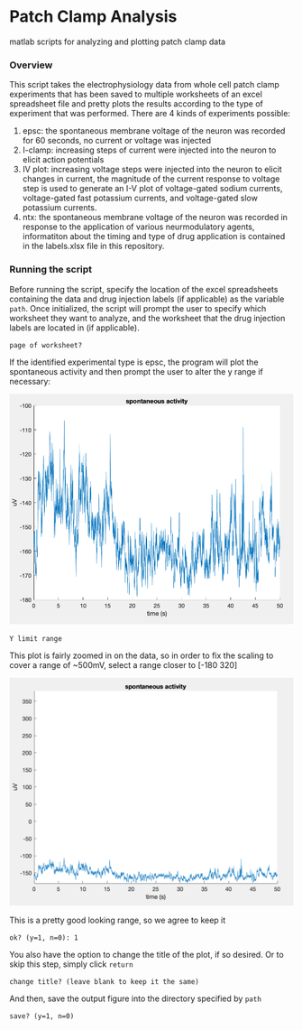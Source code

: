 # Patch Clamp Analysis
matlab scripts for analyzing and plotting patch clamp data

### Overview
This script takes the electrophysiology data from whole cell patch clamp experiments that has been saved to multiple worksheets of an excel spreadsheet file and pretty plots the results according to the type of experiment that was performed. There are 4 kinds of experiments possible:
1. epsc: the spontaneous membrane voltage of the neuron was recorded for 60 seconds, no current or voltage was injected
2. I-clamp: increasing steps of current were injected into the neuron to elicit action potentials
3. IV plot: increasing voltage steps were injected into the neuron to elicit changes in current, the magnitude of the current response to voltage step is used to generate an I-V plot of voltage-gated sodium currents, voltage-gated fast potassium currents, and voltage-gated slow potassium currents.
4. ntx: the spontaneous membrane voltage of the neuron was recorded in response to the application of various neurmodulatory agents, informatiton about the timing and type of drug application is contained in the labels.xlsx file in this repository.

### Running the script
Before running the script, specify the location of the excel spreadsheets containing the data and drug injection labels (if applicable) as the variable `path`. Once initialized, the script will prompt the user to specify which worksheet they want to analyze, and the worksheet that the drug injection labels are located in (if applicable). 
```
page of worksheet? 
```
If the identified experimental type is epsc, the program will plot the spontaneous activity and then prompt the user to alter the y range if necessary:

![initial epsc plot](/readme_screenshots/epsc1.png)
      
```
Y limit range
```
This plot is fairly zoomed in on the data, so in order to fix the scaling to cover a range of ~500mV, select a range closer to [-180 320]

![y range fixed epsc plot](/readme_screenshots/epsc2.png)

This is a pretty good looking range, so we agree to keep it
```
ok? (y=1, n=0): 1
```
You also have the option to change the title of the plot, if so desired. Or to skip this step, simply click `return`
```
change title? (leave blank to keep it the same)
```
And then, save the output figure into the directory specified by `path`
```
save? (y=1, n=0) 
```


